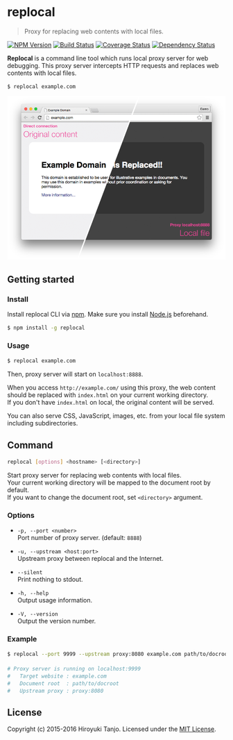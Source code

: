# replocal
> Proxy for replacing web contents with local files.

[![NPM Version][npm-image]][npm-url]
[![Build Status][travis-image]][travis-url]
[![Coverage Status][coveralls-image]][coveralls-url]
[![Dependency Status][deps-image]][deps-url]

**Replocal** is a command line tool which runs local proxy server for web debugging.
This proxy server intercepts HTTP requests and replaces web contents with local files.

```sh
$ replocal example.com
```

![replocal](screenshot.png)

## Getting started

### Install
Install replocal CLI via [npm](https://www.npmjs.com/).
Make sure you install [Node.js](https://nodejs.org/) beforehand.

```sh
$ npm install -g replocal
```

### Usage

```sh
$ replocal example.com
```

Then, proxy server will start on `localhost:8888`.

When you access `http://example.com/` using this proxy, the web content should be replaced with `index.html` on your current working directory.  
If you don't have `index.html` on local, the original content will be served.

You can also serve CSS, JavaScript, images, etc. from your local file system including subdirectories.

## Command

```sh
replocal [options] <hostname> [<directory>]
```

Start proxy server for replacing web contents with local files.  
Your current working directory will be mapped to the document root by default.  
If you want to change the document root, set `<directory>` argument.

### Options

- `-p, --port <number>`  
  Port number of proxy server. (default: `8888`)

- `-u, --upstream <host:port>`  
  Upstream proxy between replocal and the Internet.

- `--silent`  
  Print nothing to stdout.

- `-h, --help`  
  Output usage information.

- `-V, --version`  
  Output the version number.

### Example

```sh
$ replocal --port 9999 --upstream proxy:8080 example.com path/to/docroot

# Proxy server is running on localhost:9999
#   Target website : example.com
#   Document root  : path/to/docroot
#   Upstream proxy : proxy:8080
```

## License
Copyright (c) 2015-2016 Hiroyuki Tanjo. Licensed under the [MIT License](LICENSE).

[npm-image]: https://img.shields.io/npm/v/replocal.svg
[npm-url]: https://www.npmjs.com/package/replocal
[travis-image]: https://travis-ci.org/htanjo/replocal.svg?branch=master
[travis-url]: https://travis-ci.org/htanjo/replocal
[coveralls-image]: https://coveralls.io/repos/htanjo/replocal/badge.svg?branch=master&service=github
[coveralls-url]: https://coveralls.io/github/htanjo/replocal
[deps-image]: https://david-dm.org/htanjo/replocal.svg
[deps-url]: https://david-dm.org/htanjo/replocal
